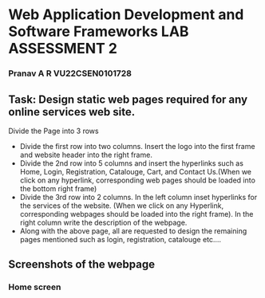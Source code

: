 # Web Application Development and Software Frameworks LAB ASSESSMENT 2
### Pranav A R VU22CSEN0101728 

## Task: Design static web pages required for any online services web site.

Divide the Page into 3 rows
- Divide the first row into two columns. Insert the logo into the first frame and website header into the right frame.
- Divide the 2nd row into 5 columns and insert the hyperlinks such as Home, Login, Registration, Catalouge, Cart, and Contact Us.(When we click on any hyperlink, corresponding web pages should be loaded into the bottom right frame)
- Divide the 3rd row into 2 columns. In the left column inset hyperlinks for the services of the website. (When we click on any Hyperlink, corresponding webpages should be loaded into the right frame). In the right column write the description of the webpage.
- Along with the above page, all are requested to design the remaining pages mentioned such as login, registration, catalouge etc....

## Screenshots of the webpage

### Home screen



